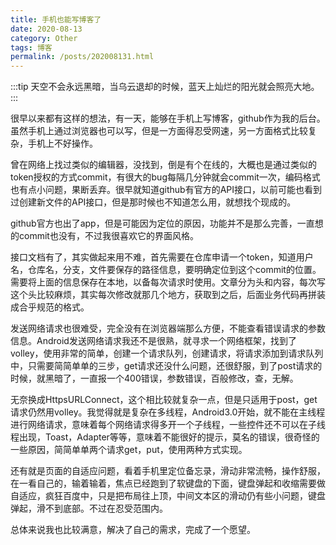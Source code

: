 ```yaml
---
title: 手机也能写博客了
date: 2020-08-13
category: Other
tags: 博客
permalink: /posts/202008131.html
---
```

:::tip
天空不会永远黑暗，当乌云退却的时候，蓝天上灿烂的阳光就会照亮大地。
:::

<!-- more -->

很早以来都有这样的想法，有一天，能够在手机上写博客，github作为我的后台。虽然手机上通过浏览器也可以写，但是一方面得忍受网速，另一方面格式比较复杂，手机上不好操作。

曾在网络上找过类似的编辑器，没找到，倒是有个在线的，大概也是通过类似的token授权的方式commit，有很大的bug每隔几分钟就会commit一次，编码格式也有点小问题，果断丢弃。很早就知道github有官方的API接口，以前可能也看到过创建新文件的API接口，但是那时候也不知道怎么用，就想找个现成的。

github官方也出了app，但是可能因为定位的原因，功能并不是那么完善，一直想的commit也没有，不过我很喜欢它的界面风格。

接口文档有了，其实做起来用不难，首先需要在仓库申请一个token，知道用户名，仓库名，分支，文件要保存的路径信息，要明确定位到这个commit的位置。需要将上面的信息保存在本地，以备每次请求时使用。文章分为头和内容，每次写这个头比较麻烦，其实每次修改就那几个地方，获取到之后，后面业务代码再拼装成合乎规范的格式。

发送网络请求也很难受，完全没有在浏览器端那么方便，不能查看错误请求的参数信息。Android发送网络请求我还不是很熟，就寻求一个网络框架，找到了volley，使用非常的简单，创建一个请求队列，创建请求，将请求添加到请求队列中，只需要简简单单的三步，get请求还没什么问题，还很舒服，到了post请求的时候，就黑暗了，一直报一个400错误，参数错误，百般修改，查，无解。

无奈换成HttpsURLConnect，这个相比较就复杂一点，但是只适用于post，get请求仍然用volley。我觉得就是复杂在多线程，Android3.0开始，就不能在主线程进行网络请求，意味着每个网络请求得多开一个子线程，一些控件还不可以在子线程出现，Toast，Adapter等等，意味着不能很好的提示，莫名的错误，很奇怪的一些原因，简简单单两个请求get，put，使用两种方式实现。

还有就是页面的自适应问题，看着手机里定位备忘录，滑动非常流畅，操作舒服，在一看自己的，输着输着，焦点已经跑到了软键盘的下面，键盘弹起和收缩需要做自适应，疯狂百度中，只是把布局往上顶，中间文本区的滑动仍有些小问题，键盘弹起，滑不到底部。不过在忍受范围内。

总体来说我也比较满意，解决了自己的需求，完成了一个愿望。